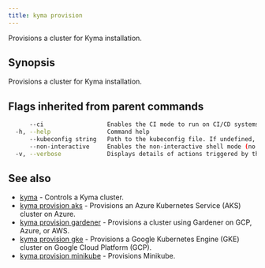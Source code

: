 ```yaml
---
title: kyma provision
---
```


Provisions a cluster for Kyma installation.

## Synopsis

Provisions a cluster for Kyma installation.

## Flags inherited from parent commands

```bash
      --ci                  Enables the CI mode to run on CI/CD systems. It avoids any user interaction (such as no dialog prompts) and ensures that logs are formatted properly in log files (such as no spinners for CLI steps).
  -h, --help                Command help
      --kubeconfig string   Path to the kubeconfig file. If undefined, Kyma CLI uses the KUBECONFIG environment variable, or falls back "/$HOME/.kube/config".
      --non-interactive     Enables the non-interactive shell mode (no colorized output, no spinner)
  -v, --verbose             Displays details of actions triggered by the command.
```

## See also

* [kyma](#kyma-kyma)	 - Controls a Kyma cluster.
* [kyma provision aks](#kyma-provision-aks-kyma-provision-aks)	 - Provisions an Azure Kubernetes Service (AKS) cluster on Azure.
* [kyma provision gardener](#kyma-provision-gardener-kyma-provision-gardener)	 - Provisions a cluster using Gardener on GCP, Azure, or AWS.
* [kyma provision gke](#kyma-provision-gke-kyma-provision-gke)	 - Provisions a Google Kubernetes Engine (GKE) cluster on Google Cloud Platform (GCP).
* [kyma provision minikube](#kyma-provision-minikube-kyma-provision-minikube)	 - Provisions Minikube.

